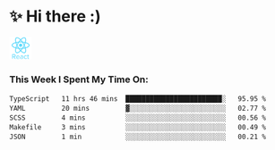 <h1 align="left">✨ Hi there :)</h1>

  <a href="https://reactjs.org/" target="_blank" rel="noreferrer">   
    <img src="https://raw.githubusercontent.com/devicons/devicon/master/icons/react/react-original-wordmark.svg" alt="react" width="40"     
    height="40"/></a>
 
<h3 align="left">This Week I Spent My Time On:</h3>
<!--START_SECTION:waka-->

```txt
TypeScript   11 hrs 46 mins  ████████████████████████░   95.95 %
YAML         20 mins         ▓░░░░░░░░░░░░░░░░░░░░░░░░   02.77 %
SCSS         4 mins          ░░░░░░░░░░░░░░░░░░░░░░░░░   00.56 %
Makefile     3 mins          ░░░░░░░░░░░░░░░░░░░░░░░░░   00.49 %
JSON         1 min           ░░░░░░░░░░░░░░░░░░░░░░░░░   00.21 %
```

<!--END_SECTION:waka-->

